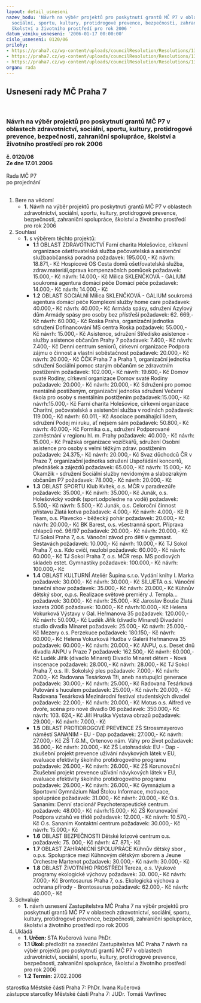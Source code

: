 ```yaml
---
layout: detail_usneseni
nazev_bodu: 'Návrh na výběr projektů pro poskytnutí grantů MČ P7 v oblastech zdravotnictví,
  sociální, sportu, kultury, protidrogové prevence, bezpečnosti, zahraniční spolupráce,
  školství a životního prostředí pro rok 2006 '
datum_vzniku_usneseni: '2006-01-17 00:00:00'
cislo_usneseni: 0120/06
prilohy:
- https://praha7.cz/wp-content/uploads/councilResolution/Resolutions/13568/3-usnesen%c3%ad-t%c3%a9mata_grant%c5%af_06.doc
- https://praha7.cz/wp-content/uploads/councilResolution/Resolutions/13568/3-usnesen%c3%ad-grantov%c3%a9_komise_06.doc
- https://praha7.cz/wp-content/uploads/councilResolution/Resolutions/13568/3-grantov%c3%a9_projekty-zastupitelstvo_06.doc
organ: rada
---
```

<div id="ucUsn_pList" class="usn">
	<span><h2>Usnesení rady MČ Praha 7 </h2>
<br></span><div class="standBody">
<span><h3>Návrh na výběr projektů pro poskytnutí grantů MČ P7 v oblastech zdravotnictví, sociální, sportu, kultury, protidrogové prevence, bezpečnosti, zahraniční spolupráce, školství a životního prostředí pro rok 2006 </h3></span><div class="center">
		<strong>č. 0120/06</strong><br>
	</div>
<div class="center">
		<strong>Ze dne 17.01.2006</strong><br><br>
	</div>Rada MČ P7<br> po projednání<br><br><ol>
<li>Bere na vědomí<ul><li>
<strong>1.</strong> Návrh na výběr projektů pro poskytnutí grantů MČ P7 v oblastech zdravotnictví, sociální, sportu, kultury, protidrogové prevence, bezpečnosti, zahraniční spolupráce, školství a životního prostředí pro rok 2006 </li></ul>
</li>
<li>Souhlasí<ul><li>
<strong>1.</strong> s výběrem těchto projektů:<ul>
<li>
<strong>1.1</strong> OBLAST ZDRAVOTNICTVÍ  Farní charita Holešovice, církevní organizace ošetřovatelská služba  pečovatelská a asistenční službaobčanská poradna požadavek: 195.000,- Kč návrh: 18.871,- Kč  Hospicové OS Cesta domů ošetřovatelská služba, zdrav.materiál,oprava kompenzačních pomůcek požadavek: 15.000,- Kč návrh: 14.000,- Kč  Milica SKLENČKOVÁ - GALIUM soukromá agentura domácí péče Domácí péče požadavek: 14.000,- Kč návrh: 14.000,- Kč</li>
<li>
<strong>1.2</strong> OBLAST SOCIÁLNÍ  Milica SKLENČKOVÁ - GALIUM soukromá agentura domácí péče Komplexní služby home care požadavek: 40.000,- Kč návrh: 40.000,- Kč  Armáda spásy,  sdružení	 Azylový dům Armády spásy pro osoby bez přístřeší požadavek: 62. 669,- Kč 	    návrh: 60.000,- Kč  Roska Praha, organizační jednotka sdružení  Dofinancování MS centra Roska požadavek:	 55.000,- Kč návrh: 15.000,- Kč  Asistence, sdružení	 Středisko asistence - služby asistence občanům Prahy 7	      požadavek: 7.400,- Kč  návrh: 7.400,- Kč  Denní centrum seniorů, církevní organizace Podpora zájmu o činnost a vlastní soběstačnost	    požadavek: 20.000,- Kč  	    návrh: 20.000,- Kč  ČČK Praha 7 a Praha 1, organizační jednotka sdružení Sociální pomoc starým občanům se zdravotním postižením požadavek:	 102.000,- Kč	    návrh: 19.600,- Kč  Domov svaté Rodiny, církevní organizace 	 Domov svaté Rodiny požadavek:   20.000,- Kč	    návrh: 20.000,- Kč  Sdružení pro pomoc mentálně postiženým, organizační jednotka sdružení  Večerní škola pro osoby s mentálním postižením požadavek:15.000,- Kč	    návrh:15.000,- Kč  Farní charita Holešovice, církevní organizace Charitní, pečovatelská a asistenční služba v rodinách 	  požadavek: 119.000,- Kč	   návrh: 60.011,- Kč  Asociace pomáhající lidem, sdružení  Podej mi ruku, ať nejsem sám	 požadavek:  50.800,- Kč  návrh:  40.000,- Kč  Formika o.s., sdružení	 Podporované zaměstnání v regionu hl. m. Prahy	    požadavek: 40.000,- Kč návrh: 15.000,- Kč  Pražská organizace vozíčkářů, sdružení	 Osobní asistence pro osoby s velmi těžkým zdrav. postižením	    požadavek: 24.375,- Kč	    návrh: 20.000,- Kč  Svaz důchodců  ČR v Praze 7, organizační jednotka sdružení	 Uspořádání koncertů, přednášek a zájezdů	    požadavek: 65.000,- Kč	    návrh: 15.000,- Kč   Okamžik - sdružení   Sociální služby nevidomým a slabozrakým občanům P7  požadavek: 78.000,- Kč	    návrh: 20.000,- Kč </li>
<li>
<strong>1.3</strong> OBLAST SPORTU   Klub Kvítek, o.s. MČR v paradrezúře požadavek:	35.000,- Kč návrh: 35.000,- Kč  Junák, o.s.  Holešovický vodník (sport.odpoledne na vodě) požadavek:	5.500,- Kč návrh: 5.500,- Kč  Junák, o.s. Celoroční činnost přístavu Zlatá kotva	 požadavek: 4.000,- Kč návrh: 4.000,- Kč  R Team, o.s.     Plavecko - běžecký pohár	 požadavek: 20.000,- Kč	 návrh: 20.000,- Kč  BK Barest, o.s. všestranná sport. Příprava chlapců roč. 96/97 požadavek:	20.000,- Kč	 návrh: 20.000,- Kč   TJ Sokol Praha 7, o.s.   Vánoční závod pro děti v gymnast. Sestavách požadavek:	10.000,- Kč návrh: 10.000,- Kč  TJ Sokol Praha 7, o.s.   Kdo cvičí, nezlobí	 požadavek: 60.000,- Kč návrh: 60.000,- Kč  TJ Sokol Praha 7, o.s.   MČR resp. MS podiových skladeb estet. Gymnastiky požadavek:	100.000,- Kč návrh: 100.000,- Kč </li>
<li>
<strong>1.4</strong> OBLAST KULTURNÍ  Ateliér Šupina s.r.o.  Vydání knihy I. Marka	 požadavek: 30.000,- Kč	 návrh: 30.000,- Kč  SILUETA o.s.  Vánoční taneční show	 požadavek: 35.000,- Kč	 návrh: 20.000,- Kč  Kühnův dětský sbor, o.p.s.       Realizace světové premiéry J. Templa…	 požadavek: 30.000,- Kč	 návrh: 25.000,- Kč  Jaroslav Bouše  Zlatá kazeta 2006	 požadavek: 10.000,- Kč	 návrh:10.000,- Kč  Helena Vokurková   Výstavy v Gal. Heřmanova 35	 požadavek: 120.000,- Kč	 návrh: 50.000,- Kč  Luděk Jiřík (divadlo Minaret) Divadelní studio divadla Minaret požadavek: 25.000,- Kč návrh: 25.000,- Kč  Mezery o.s. Perzekuce požadavek: 180.150,- Kč návrh: 60.000,- Kč    Helena Vokurková Hudba v Galerii Heřmanova 35 požadavek: 60.000,- Kč návrh: 20.000,- Kč  ANPU, o.s. Deset dnů divadla ANPU v Praze 7 požadavek: 162.500,- Kč návrh: 60.000,- Kč  Luděk Jiřík (divadlo Minaret) Divadlo Minaret dětem - Nová inscenace požadavek: 28.000,- Kč návrh: 28.000,- Kč  TJ Sokol Praha 7, o.s. III. Sokolský ples požadavek: 7.000,- Kč návrh: 7.000,- Kč  Radovana Tesárková Tři, aneb nastupující generace požadavek: 30.000,- Kč návrh: 25.000,- Kč  Radovana Tesárková Putování s huculem požadavek: 25.000,- Kč návrh: 20.000, - Kč  Radovana Tesárková Mezinárodní festival studentských divadel požadavek: 22.000,- Kč návrh: 20.000,- Kč  Motus o.s. Alfred ve dvoře, scéna pro nové divadlo 06 požadavek: 350.000,- Kč návrh: 103. 624,- Kč  Jiří Hruška Výstava obrazů požadavek: 29.000,- Kč návrh: 7.000,- Kč</li>
<li>
<strong>1.5</strong> OBLAST PROTIDROGOVÉ PREVENCE  ZŠ Strossmayerovo náměstí SANANIM - EU - Dap požadavek: 27.000,- Kč návrh: 27.000,- Kč  ZŠ T.G.M., Ortenovo nám. Váhy pro život požadavek:	36.000,- Kč návrh: 20.000,- Kč  ZŠ Letohradská: EU - Dap - zkušební projekt prevence užívání návykových látek v EU, evaluace efektivity školního protidrogového programu požadavek:	26.000,- Kč návrh: 26.000,- Kč  ZŠ Korunovační  Zkušební projekt prevence užívání návykových látek v EU, evaluace efektivity školního protidrogového programu požadavek:	26.000,- Kč návrh: 26.000,- Kč  Gymnázium a Sportovní Gymnázium Nad Štolou Informace, motivace, spolupráce požadavek:	31.000,- Kč návrh: 20.000,- Kč  O.s. Sananim: Denní stacionář  Psychoterapeutické centrum.	 požadavek: 48.000,- Kč návrh:15.000,- Kč  ZŠ Korunovační Podpora vztahů ve třídě	 požadavek: 12.000,- Kč návrh: 10.570,- Kč  O.s. Sananim Kontaktní centrum	 požadavek: 30.000,- Kč návrh: 15.000,- Kč </li>
<li>
<strong>1.6</strong> OBLAST BEZPEČNOSTI  Dětské krizové centrum o.s. požadavek:  75. 000,- Kč  návrh: 47. 871,- Kč </li>
<li>
<strong>1.7</strong> OBLAST ZAHRANIČNÍ SPOLUPRÁCE   Kühnův dětský sbor , o.p.s.      Spolupráce mezi Kühnovým dětským sborem a Jeune Orchestre Martenot požadavek: 30.000,- Kč návrh: 30.000,- Kč</li>
<li>
<strong>1.8</strong> OBLAST ŽIVOTNÍHO PROSTŘEDÍ  Tereza, o.s. Výukové programy ekologické výchovy požadavek: 30. 000,- Kč návrh: 7.000,- Kč  Brontosaurus Praha 7, o.s. Ekologická výchova a ochrana přírody - Brontosaurus požadavek: 62.000,- Kč návrh: 40.000,- Kč </li>
</ul>
</li></ul>
</li>
<li>Schvaluje<ul><li>
<strong>1.</strong> návrh usnesení Zastupitelstva MČ Praha 7 na výběr projektů pro poskytnutí grantů MČ P7 v oblastech zdravotnictví, sociální, sportu, kultury, protidrogové prevence, bezpečnosti, zahraniční spolupráce, školství a životního prostředí rpo rok 2006 </li></ul>
</li>
<li>Ukládá<ul>
<li>
<strong>1. Určen: </strong>STA Kučerová Ivana PhDr.</li>
<li>
<strong>1.1 Úkol: </strong>předložit na zasedání Zastupitelstva MČ Praha 7 návrh na výběr projektů pro poskytnutí grantů MČ P7 v oblastech zdravotnictví, sociální, sportu, kultury, protidrogové prevence, bezpečnosti, zahraniční spolupráce, školství a životního prostředí pro rok 2006 </li>
<li>
<strong>1.2 Termín: </strong>27.02.2006</li>
</ul>
</li>
</ol>starostka Městské části Praha 7: PhDr. Ivana Kučerová<br>zástupce starostky Městské části Praha 7: JUDr. Tomáš Vavřinec 
</div>
</div>